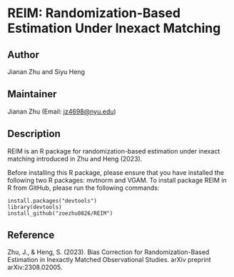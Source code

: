 # REIM: Randomization-Based Estimation Under Inexact Matching

## Author
Jianan Zhu and Siyu Heng

## Maintainer
Jianan Zhu (Email: jz4698@nyu.edu)

## Description
REIM is an R package for randomization-based estimation under inexact matching  introduced in Zhu and Heng (2023).

Before installing this R package, please ensure that you have installed the following two R packages: mvtnorm and VGAM. To install package REIM in R from GitHub, please run the following commands:
```{r}
install.packages("devtools") 
library(devtools) 
install_github("zoezhu0826/REIM")
```

## Reference
Zhu, J., & Heng, S. (2023). Bias Correction for Randomization-Based Estimation in Inexactly Matched Observational Studies. arXiv preprint arXiv:2308.02005.
